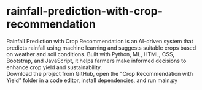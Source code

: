 # rainfall-prediction-with-crop-recommendation
Rainfall Prediction with Crop Recommendation is an AI-driven system that predicts rainfall using machine learning and suggests suitable crops based on weather and soil conditions. Built with Python, ML, HTML, CSS, Bootstrap, and JavaScript, it helps farmers make informed decisions to enhance crop yield and sustainability. <br> Download the project from GitHub, open the "Crop Recommendation with Yield" folder in a code editor, install dependencies, and run main.py
